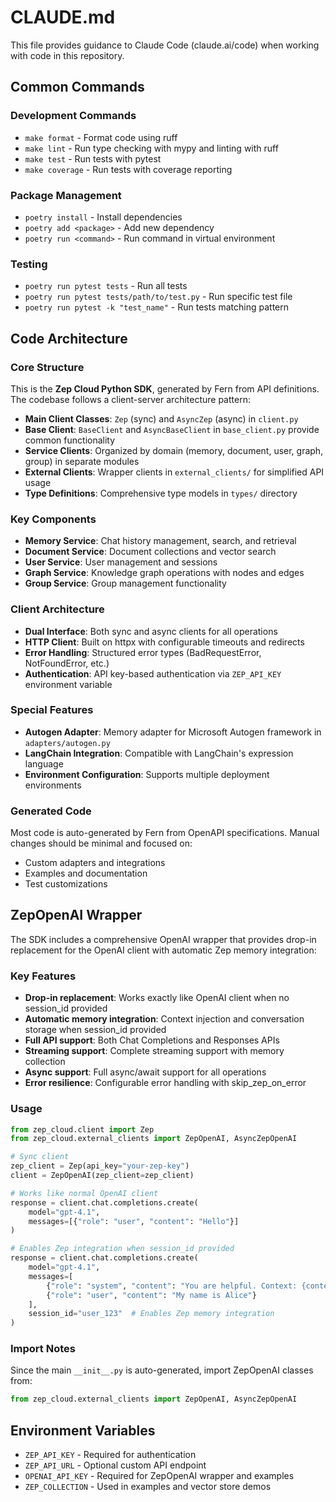 # CLAUDE.md

This file provides guidance to Claude Code (claude.ai/code) when working with code in this repository.

## Common Commands

### Development Commands
- `make format` - Format code using ruff
- `make lint` - Run type checking with mypy and linting with ruff
- `make test` - Run tests with pytest
- `make coverage` - Run tests with coverage reporting

### Package Management
- `poetry install` - Install dependencies
- `poetry add <package>` - Add new dependency
- `poetry run <command>` - Run command in virtual environment

### Testing
- `poetry run pytest tests` - Run all tests
- `poetry run pytest tests/path/to/test.py` - Run specific test file
- `poetry run pytest -k "test_name"` - Run tests matching pattern

## Code Architecture

### Core Structure
This is the **Zep Cloud Python SDK**, generated by Fern from API definitions. The codebase follows a client-server architecture pattern:

- **Main Client Classes**: `Zep` (sync) and `AsyncZep` (async) in `client.py`
- **Base Client**: `BaseClient` and `AsyncBaseClient` in `base_client.py` provide common functionality
- **Service Clients**: Organized by domain (memory, document, user, graph, group) in separate modules
- **External Clients**: Wrapper clients in `external_clients/` for simplified API usage
- **Type Definitions**: Comprehensive type models in `types/` directory

### Key Components
- **Memory Service**: Chat history management, search, and retrieval
- **Document Service**: Document collections and vector search
- **User Service**: User management and sessions
- **Graph Service**: Knowledge graph operations with nodes and edges
- **Group Service**: Group management functionality

### Client Architecture
- **Dual Interface**: Both sync and async clients for all operations
- **HTTP Client**: Built on httpx with configurable timeouts and redirects
- **Error Handling**: Structured error types (BadRequestError, NotFoundError, etc.)
- **Authentication**: API key-based authentication via `ZEP_API_KEY` environment variable

### Special Features
- **Autogen Adapter**: Memory adapter for Microsoft Autogen framework in `adapters/autogen.py`
- **LangChain Integration**: Compatible with LangChain's expression language
- **Environment Configuration**: Supports multiple deployment environments

### Generated Code
Most code is auto-generated by Fern from OpenAPI specifications. Manual changes should be minimal and focused on:
- Custom adapters and integrations
- Examples and documentation
- Test customizations

## ZepOpenAI Wrapper

The SDK includes a comprehensive OpenAI wrapper that provides drop-in replacement for the OpenAI client with automatic Zep memory integration:

### Key Features
- **Drop-in replacement**: Works exactly like OpenAI client when no session_id provided
- **Automatic memory integration**: Context injection and conversation storage when session_id provided
- **Full API support**: Both Chat Completions and Responses APIs
- **Streaming support**: Complete streaming support with memory collection
- **Async support**: Full async/await support for all operations
- **Error resilience**: Configurable error handling with skip_zep_on_error

### Usage
```python
from zep_cloud.client import Zep
from zep_cloud.external_clients import ZepOpenAI, AsyncZepOpenAI

# Sync client
zep_client = Zep(api_key="your-zep-key")
client = ZepOpenAI(zep_client=zep_client)

# Works like normal OpenAI client
response = client.chat.completions.create(
    model="gpt-4.1",
    messages=[{"role": "user", "content": "Hello"}]
)

# Enables Zep integration when session_id provided
response = client.chat.completions.create(
    model="gpt-4.1",
    messages=[
        {"role": "system", "content": "You are helpful. Context: {context}"},
        {"role": "user", "content": "My name is Alice"}
    ],
    session_id="user_123"  # Enables Zep memory integration
)
```

### Import Notes
Since the main `__init__.py` is auto-generated, import ZepOpenAI classes from:
```python
from zep_cloud.external_clients import ZepOpenAI, AsyncZepOpenAI
```

## Environment Variables
- `ZEP_API_KEY` - Required for authentication
- `ZEP_API_URL` - Optional custom API endpoint
- `OPENAI_API_KEY` - Required for ZepOpenAI wrapper and examples
- `ZEP_COLLECTION` - Used in examples and vector store demos